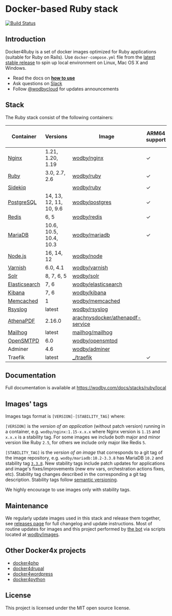 # Docker-based Ruby stack

[![Build Status](https://github.com/wodby/docker4ruby/workflows/Run%20tests/badge.svg)](https://github.com/wodby/docker4ruby/actions)

## Introduction

Docker4Ruby is a set of docker images optimized for Ruby applications (suitable for Ruby on Rails). Use `docker-compose.yml` file from the [latest stable release](https://github.com/wodby/docker4ruby/releases) to spin up local environment on Linux, Mac OS X and Windows. 

* Read the docs on [**how to use**](https://wodby.com/docs/stacks/ruby/local#usage)
* Ask questions on [Slack](http://slack.wodby.com/)
* Follow [@wodbycloud](https://twitter.com/wodbycloud) for updates announcements

## Stack

The Ruby stack consist of the following containers:

| Container       | Versions                | Image                              | ARM64 support | Enabled by default |
| -------------   | ----------------        | ---------------------------------- | ------------- | ------- |
| [Nginx]         | 1.21, 1.20, 1.19        | [wodby/nginx]                      | ✓             | ✓       |
| [Ruby]          | 3.0, 2.7, 2.6           | [wodby/ruby]                       | ✓             | ✓       |
| [Sidekiq]       |                         | [wodby/ruby]                       | ✓             |         |
| [PostgreSQL]    | 14, 13, 12, 11, 10, 9.6 | [wodby/postgres]                   | ✓             | ✓       |
| [Redis]         | 6, 5                    | [wodby/redis]                      | ✓             | ✓       |
| [MariaDB]       | 10.6, 10.5, 10.4, 10.3  | [wodby/mariadb]                    | ✓             |         |
| [Node.js]       | 16, 14, 12              | [wodby/node]                       |               |         |
| [Varnish]       | 6.0, 4.1                | [wodby/varnish]                    |               |         |
| [Solr]          | 8, 7, 6, 5              | [wodby/solr]                       |               |         |
| [Elasticsearch] | 7, 6                    | [wodby/elasticsearch]              |               |         |
| [Kibana]        | 7, 6                    | [wodby/kibana]                     |               |         |
| [Memcached]     | 1                       | [wodby/memcached]                  |               |         |
| [Rsyslog]       | latest                  | [wodby/rsyslog]                    |               |         |
| [AthenaPDF]     | 2.16.0                  | [arachnysdocker/athenapdf-service] |               |         |
| [Mailhog]       | latest                  | [mailhog/mailhog]                  |               | ✓       |
| [OpenSMTPD]     | 6.0                     | [wodby/opensmtpd]                  |               |         |
| Adminer         | 4.6                     | [wodby/adminer]                    |               |         |
| Traefik         | latest                  | [_/traefik]                        | ✓             | ✓       |
                                                                                                 
## Documentation                                                                                 
                                                                                                 
Full documentation is available at https://wodby.com/docs/stacks/ruby/local             

## Images' tags

Images tags format is `[VERSION]-[STABILITY_TAG]` where:

`[VERSION]` is the _version of an application_ (without patch version) running in a container, e.g. `wodby/nginx:1.15-x.x.x` where Nginx version is `1.15` and `x.x.x` is a stability tag. For some images we include both major and minor version like Ruby `2.5`, for others we include only major like Redis `5`. 

`[STABILITY_TAG]` is the _version of an image_ that corresponds to a git tag of the image repository, e.g. `wodby/mariadb:10.2-3.3.8` has MariaDB `10.2` and stability tag [`3.3.8`](https://github.com/wodby/mariadb/releases/tag/3.3.8). New stability tags include patch updates for applications and image's fixes/improvements (new env vars, orchestration actions fixes, etc). Stability tag changes described in the corresponding a git tag description. Stability tags follow [semantic versioning](https://semver.org/).

We highly encourage to use images only with stability tags.

## Maintenance

We regularly update images used in this stack and release them together, see [releases page](https://github.com/wodby/docker4ruby/releases) for full changelog and update instructions. Most of routine updates for images and this project performed by [the bot](https://github.com/wodbot) via scripts located at [wodby/images](https://github.com/wodby/images).

## Other Docker4x projects

* [docker4php](https://github.com/wodby/docker4php)
* [docker4drupal](https://github.com/wodby/docker4drupal)
* [docker4wordpress](https://github.com/wodby/docker4wordpress)
* [docker4python](https://github.com/wodby/docker4python)

## License

This project is licensed under the MIT open source license.

[AthenaPDF]: https://wodby.com/docs/stacks/ruby/containers#athenapdf
[Elasticsearch]: https://wodby.com/docs/stacks/elasticsearch
[Kibana]: https://wodby.com/docs/stacks/elasticsearch
[Mailhog]: https://wodby.com/docs/stacks/ruby/containers#mailhog
[MariaDB]: https://wodby.com/docs/stacks/ruby/containers#mariadb
[Memcached]: https://wodby.com/docs/stacks/ruby/containers#memcached
[Nginx]: https://wodby.com/docs/stacks/ruby/containers#nginx
[Node.js]: https://wodby.com/docs/stacks/ruby/containers#node
[OpenSMTPD]: https://wodby.com/docs/stacks/ruby/containers#opensmtpd
[PostgreSQL]: https://wodby.com/docs/stacks/ruby/containers#postgres
[Redis]: https://wodby.com/docs/stacks/ruby/containers#redis
[Rsyslog]: https://wodby.com/docs/stacks/ruby/containers#rsyslog
[Ruby]: https://wodby.com/docs/stacks/ruby/containers#ruby
[Sidekiq]: https://wodby.com/docs/stacks/ruby/containers#sidekiq
[Solr]: https://wodby.com/docs/stacks/solr
[Varnish]: https://wodby.com/docs/stacks/ruby/containers#varnish

[_/traefik]: https://hub.docker.com/_/traefik
[arachnysdocker/athenapdf-service]: https://hub.docker.com/r/arachnysdocker/athenapdf-service
[blackfire/blackfire]: https://hub.docker.com/r/blackfire/blackfire
[mailhog/mailhog]: https://hub.docker.com/r/mailhog/mailhog
[wodby/adminer]: https://hub.docker.com/r/wodby/adminer
[wodby/elasticsearch]: https://github.com/wodby/elasticsearch
[wodby/kibana]: https://github.com/wodby/kibana
[wodby/mariadb]: https://github.com/wodby/mariadb
[wodby/memcached]: https://github.com/wodby/memcached
[wodby/nginx]: https://github.com/wodby/nginx
[wodby/node]: https://github.com/wodby/node
[wodby/opensmtpd]: https://github.com/wodby/opensmtpd
[wodby/postgres]: https://github.com/wodby/postgres
[wodby/redis]: https://github.com/wodby/redis
[wodby/rsyslog]: https://hub.docker.com/r/wodby/rsyslog
[wodby/ruby]: https://github.com/wodby/ruby
[wodby/solr]: https://github.com/wodby/solr
[wodby/varnish]: https://github.com/wodby/varnish
